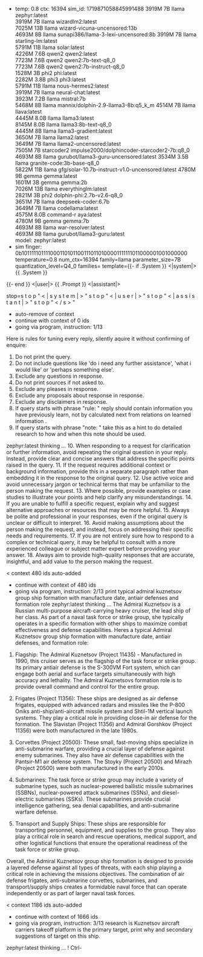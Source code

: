 * temp: 0.8 ctx: 16394 sim_id: 1719871058845991488
   3919M 7B    llama              zephyr:latest                   
   3919M 7B    llama              wizardlm2:latest                
   7025M 13B   llama              wizard-vicuna-uncensored:13b    
   4693M 8B    llama              sunapi386/llama-3-lexi-uncensored:8b
   3919M 7B    llama              starling-lm:latest              
   5791M 11B   llama              solar:latest                    
   4226M 7.6B  qwen2              qwen2:latest                    
   7723M 7.6B  qwen2              qwen2:7b-text-q8_0              
   7723M 7.6B  qwen2              qwen2:7b-instruct-q8_0          
   1528M 3B    phi2               phi:latest                      
   2282M 3.8B  phi3               phi3:latest                     
   5791M 11B   llama              nous-hermes2:latest             
   3919M 7B    llama              neural-chat:latest              
   3923M 7.2B  llama              mistral:7b                      
   5468M 8B    llama              mannix/dolphin-2.9-llama3-8b:q5_k_m
   4514M 7B    llama              llava:latest                    
   4445M 8.0B  llama              llama3:latest                   
   8145M 8.0B  llama              llama3:8b-text-q8_0             
   4445M 8B    llama              llama3-gradient:latest          
   3650M 7B    llama              llama2:latest                   
   3649M 7B    llama              llama2-uncensored:latest        
   7505M 7B    starcoder2         impulse2000/dolphincoder-starcoder2-7b:q8_0
   4693M 8B    llama              gurubot/llama3-guru-uncensored:latest
   3534M 3.5B  llama              granite-code:3b-base-q8_0       
   5822M 11B   llama              gfg/solar-10.7b-instruct-v1.0-uncensored:latest
   4780M 9B    gemma              gemma:latest                    
   1601M 3B    gemma              gemma:2b                        
   7026M 13B   llama              everythinglm:latest             
   2821M 3B    phi2               dolphin-phi:2.7b-v2.6-q8_0      
   3651M 7B    llama              deepseek-coder:6.7b             
   3649M 7B    llama              codellama:latest                
   4575M 8.0B  command-r          aya:latest                      
   4780M 9B    gemma              gemma:7b                        
   4693M 8B    llama              war-resolver:latest             
   4693M 8B    llama              gurubot/llama3-guru:latest      
 model: zephyr:latest 
* sim finger: 0b1011111011110001101011001110110100001111111011000001001000000
 temperature=0.8
 num_ctx=16394
 family=llama
 parameter_size=7B
 quantization_level=Q4_0
 families=
 template={{- if .System }}
<|system|>
{{ .System }}
</s>
{{- end }}
<|user|>
{{ .Prompt }}
</s>
<|assistant|>

 stop=s t o p                                                       " < | s y s t e m | > " 
 s t o p                                                       " < | u s e r | > " 
 s t o p                                                       " < | a s s i s t a n t | > " 
 s t o p                                                       " < / s > "
* auto-remove of context
* continue with context of 0 ids
* going via program, instruction: 1/13

Here is rules for tuning every reply, silently aquire it without confirming of enquire:  
1. Do not print the query.
2. Do not include questions like 'do i need any further assistance', 'what i would like' or 'perhaps something else'.
3. Exclude any questions in response.
4. Do not print sources if not asked to.
5. Exclude any pleases in response.
6. Exclude any proposals about response in response.
7. Exclude any disclaimers in response.
8. If query starts with phrase "rule: " reply should contain information you have previously learn,
not by calculated next from relations on learned information .
9. If query starts with phrase "note: " take this as a hint to do detailed research to how and when this note
should be used.

zephyr:latest thinking ...
10. When responding to a request for clarification or further information, avoid repeating the original question in your reply. Instead, provide clear and concise answers that address the specific points raised in the query.
11. If the request requires additional context or background information, provide this in a separate paragraph rather than embedding it in the response to the original query.
12. Use active voice and avoid unnecessary jargon or technical terms that may be unfamiliar to the person making the request.
13. Where possible, provide examples or case studies to illustrate your points and help clarify any misunderstandings.
14. If you are unable to fulfill a specific request, explain why and suggest alternative approaches or resources that may be more helpful.
15. Always be polite and professional in your responses, even if the original query is unclear or difficult to interpret.
16. Avoid making assumptions about the person making the request, and instead, focus on addressing their specific needs and requirements.
17. If you are not entirely sure how to respond to a complex or technical query, it may be helpful to consult with a more experienced colleague or subject matter expert before providing your answer.
18. Always aim to provide high-quality responses that are accurate, insightful, and add value to the person making the request.

< context 480 ids auto-added
* continue with context of 480 ids
* going via program, instruction: 2/13
print typical admiral kuznetsov group ship formation with manufacture date, antiair defenses and formation role
zephyr:latest thinking ...
The Admiral Kuznetsov is a Russian multi-purpose aircraft-carrying heavy cruiser, the lead ship of her class. As part of a naval task force or strike group, she typically operates in a specific formation with other ships to maximize combat effectiveness and defense capabilities. Heres a typical Admiral Kuznetsov group ship formation with manufacture date, antiair defenses, and formation role:

1. Flagship: The Admiral Kuznetsov (Project 11435) - Manufactured in 1990, this cruiser serves as the flagship of the task force or strike group. Its primary antiair defense is the S-300VM Fort system, which can engage both aerial and surface targets simultaneously with high accuracy and lethality. The Admiral Kuznetsovs formation role is to provide overall command and control for the entire group.

2. Frigates (Project 11356): These ships are designed as air defense frigates, equipped with advanced radars and missiles like the P-800 Oniks anti-ship/anti-aircraft missile system and Shtil-1M vertical launch systems. They play a critical role in providing close-in air defense for the formation. The Slavistan (Project 11356) and Admiral Gorshkov (Project 11356) were both manufactured in the late 1980s.

3. Corvettes (Project 20500): These small, fast-moving ships specialize in anti-submarine warfare, providing a crucial layer of defense against enemy submarines. They also have air defense capabilities with the Pantsir-M1 air defense system. The Stoyky (Project 20500) and Mirazh (Project 20500) were both manufactured in the early 2010s.

4. Submarines: The task force or strike group may include a variety of submarine types, such as nuclear-powered ballistic missile submarines (SSBNs), nuclear-powered attack submarines (SSNs), and diesel-electric submarines (SSKs). These submarines provide crucial intelligence gathering, sea denial capabilities, and anti-submarine warfare defense.

5. Transport and Supply Ships: These ships are responsible for transporting personnel, equipment, and supplies to the group. They also play a critical role in search and rescue operations, medical support, and other logistical functions that ensure the operational readiness of the task force or strike group. 

Overall, the Admiral Kuznetsov group ship formation is designed to provide a layered defense against all types of threats, with each ship playing a critical role in achieving the missions objectives. The combination of air defense frigates, anti-submarine corvettes, submarines, and transport/supply ships creates a formidable naval force that can operate independently or as part of larger naval task forces.

< context 1186 ids auto-added
* continue with context of 1666 ids
* going via program, instruction: 3/13
research is Kuznetsov aircraft carriers takeoff platform is the primary target, print why and secondary suggestions of target on this ship.

zephyr:latest thinking ...
! Ctrl-
